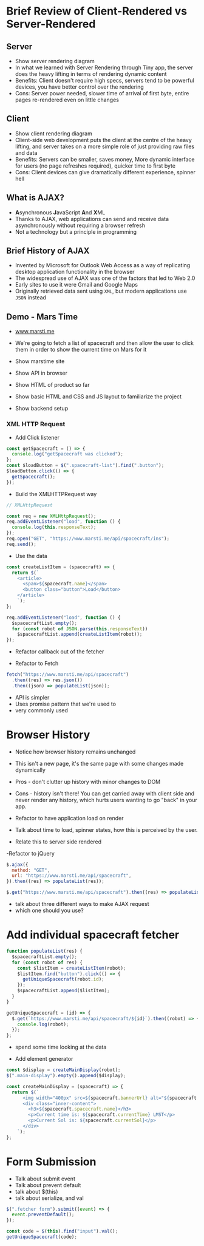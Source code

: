 # Brief Review of Client-Rendered vs Server-Rendered

## Server

- Show server rendering diagram
- In what we learned with Server Rendering through Tiny app, the server does the heavy lifting in terms of rendering dynamic content
- Benefits: Client doesn't require high specs, servers tend to be powerful devices, you have better control over the rendering
- Cons: Server power needed, slower time of arrival of first byte, entire pages re-rendered even on little changes

## Client

- Show client rendering diagram
- Client-side web development puts the client at the centre of the heavy lifting, and server takes on a more simple role of just providing raw files and data
- Benefits: Servers can be smaller, saves money, More dynamic interface for users (no page refreshes required), quicker time to first byte
- Cons: Client devices can give dramatically different experience, spinner hell

## What is AJAX?

- **A**synchronous **J**avaScript **A**nd **X**ML
- Thanks to AJAX, web applications can send and receive data asynchronously without requiring a browser refresh
- Not a technology but a principle in programming

## Brief History of AJAX

- Invented by Microsoft for Outlook Web Access as a way of replicating desktop application functionality in the browser
- The widespread use of AJAX was one of the factors that led to Web 2.0
- Early sites to use it were Gmail and Google Maps
- Originally retrieved data sent using `XML`, but modern applications use `JSON` instead

## Demo - Mars Time

- www.marsti.me
- We're going to fetch a list of spacecraft and then allow the user to click them in order to show the current time on Mars for it

- Show marstime site
- Show API in browser
- Show HTML of product so far
- Show basic HTML and CSS and JS layout to familiarize the project
- Show backend setup

### XML HTTP Request

- Add Click listener

```js
const getSpacecraft = () => {
  console.log("getSpacecraft was clicked");
};
const $loadButton = $(".spacecraft-list").find(".button");
$loadButton.click(() => {
  getSpacecraft();
});
```

- Build the XMLHTTPRequest way

```js
// XMLHttpRequest

const req = new XMLHttpRequest();
req.addEventListener("load", function () {
  console.log(this.responseText);
});
req.open("GET", "https://www.marsti.me/api/spacecraft/ins");
req.send();
```

- Use the data

```js
const createListItem = (spacecraft) => {
  return $(`
    <article>
      <span>${spacecraft.name}</span>
      <button class="button">Load</button>
    </article>
    `);
};

req.addEventListener("load", function () {
  $spacecraftList.empty();
  for (const robot of JSON.parse(this.responseText))
    $spacecraftList.append(createListItem(robot));
});
```

- Refactor callback out of the fetcher

- Refactor to Fetch

```js
fetch("https://www.marsti.me/api/spacecraft")
  .then((res) => res.json())
  .then((json) => populateList(json));
```

- API is simpler
- Uses promise pattern that we're used to
- very commonly used

# Browser History

- Notice how browser history remains unchanged
- This isn't a new page, it's the same page with some changes made dynamically
- Pros - don't clutter up history with minor changes to DOM
- Cons - history isn't there! You can get carried away with client side and never render any history, which hurts users wanting to go "back" in your app.

- Refactor to have application load on render

- Talk about time to load, spinner states, how this is perceived by the user.
- Relate this to server side rendered

-Refactor to jQuery

```js
$.ajax({
  method: "GET",
  url: "https://www.marsti.me/api/spacecraft",
}).then((res) => populateList(res));
```

```js
$.get("https://www.marsti.me/api/spacecraft").then((res) => populateList(res));
```

- talk about three different ways to make AJAX request
- which one should you use?

# Add individual spacecraft fetcher

```js
function populateList(res) {
  $spacecraftList.empty();
  for (const robot of res) {
    const $listItem = createListItem(robot);
    $listItem.find("button").click(() => {
      getUniqueSpacecraft(robot.id);
    });
    $spacecraftList.append($listItem);
  }
}

getUniqueSpacecraft = (id) => {
  $.get(`https://www.marsti.me/api/spacecraft/${id}`).then((robot) => {
    console.log(robot);
  });
};
```

- spend some time looking at the data

- Add element generator

```js
const $display = createMainDisplay(robot);
$(".main-display").empty().append($display);

const createMainDisplay = (spacecraft) => {
  return $(`
      <img width="400px" src=${spacecraft.bannerUrl} alt="${spacecraft.spacecraft.name} on Mars!" />
      <div class="inner-content">
        <h3>${spacecraft.spacecraft.name}</h3>
        <p>Current time is: ${spacecraft.currentTime} LMST</p>
        <p>Current Sol is: ${spacecraft.currentSol}</p>
      </div>
    `);
};
```

# Form Submission

- Talk about submit event
- Talk about prevent default
- talk about $(this)
- talk about serialize, and val

```js
$(".fetcher form").submit((event) => {
  event.preventDefault();
});

const code = $(this).find("input").val();
getUniqueSpacecraft(code);
```
